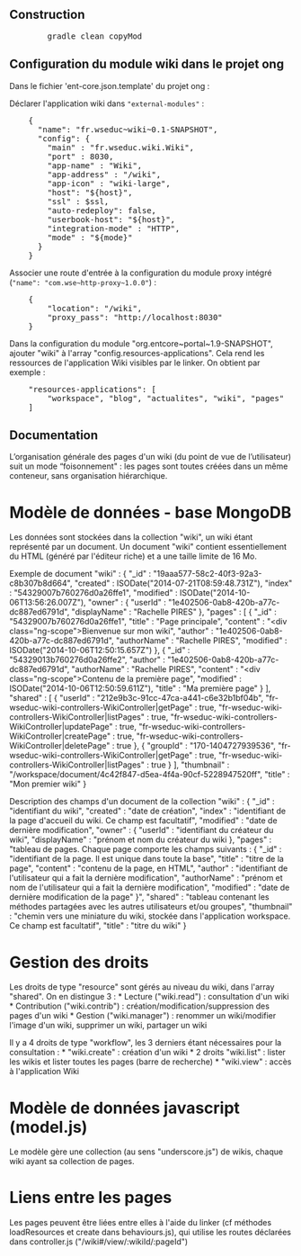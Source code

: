 ## Construction

<pre>
		gradle clean copyMod
</pre>


## Configuration du module wiki dans le projet ong

Dans le fichier 'ent-core.json.template' du projet ong :

Déclarer l'application wiki dans `"external-modules"` :
<pre>
    {
      "name": "fr.wseduc~wiki~0.1-SNAPSHOT",
      "config": {
        "main" : "fr.wseduc.wiki.Wiki",
        "port" : 8030,
        "app-name" : "Wiki",
        "app-address" : "/wiki",
        "app-icon" : "wiki-large",
        "host": "${host}",
        "ssl" : $ssl,
        "auto-redeploy": false,
        "userbook-host": "${host}",
        "integration-mode" : "HTTP",
        "mode" : "${mode}"
      }
    }
</pre>

Associer une route d'entrée à la configuration du module proxy intégré (`"name": "com.wse~http-proxy~1.0.0"`) :
<pre>
	{
		"location": "/wiki",
		"proxy_pass": "http://localhost:8030"
	}
</pre>

Dans la configuration du module "org.entcore~portal~1.9-SNAPSHOT", ajouter "wiki" à l'array "config.resources-applications".
Cela rend les ressources de l'application Wiki visibles par le linker.
On obtient par exemple :
<pre>
	"resources-applications": [
      	"workspace", "blog", "actualites", "wiki", "pages"
    ]
</pre>


## Documentation
L’organisation générale des pages d'un wiki (du point de vue de l’utilisateur) suit un mode “foisonnement" : les pages sont toutes créées dans un même conteneur, sans organisation hiérarchique.

# Modèle de données - base MongoDB
Les données sont stockées dans la collection "wiki", un wiki étant représenté par un document. 
Un document "wiki" contient essentiellement du HTML (généré par l'éditeur riche) et a une taille limite de 16 Mo.

Exemple de document "wiki" :
	{
		"_id" : "19aaa577-58c2-40f3-92a3-c8b307b8d664",
		"created" : ISODate("2014-07-21T08:59:48.731Z"),
		"index" : "54329007b760276d0a26ffe1",
		"modified" : ISODate("2014-10-06T13:56:26.007Z"),
		"owner" : {
			"userId" : "1e402506-0ab8-420b-a77c-dc887ed6791d",
			"displayName" : "Rachelle PIRES"
		},
		"pages" : [
			{
				"_id" : "54329007b760276d0a26ffe1",
				"title" : "Page principale",
				"content" : "<div class=\"ng-scope\">Bienvenue sur mon wiki</div>",
				"author" : "1e402506-0ab8-420b-a77c-dc887ed6791d",
				"authorName" : "Rachelle PIRES",
				"modified" : ISODate("2014-10-06T12:50:15.657Z")
			},
			{
				"_id" : "54329013b760276d0a26ffe2",
				"author" : "1e402506-0ab8-420b-a77c-dc887ed6791d",
				"authorName" : "Rachelle PIRES",
				"content" : "<div class=\"ng-scope\">Contenu de la première page</div>",
				"modified" : ISODate("2014-10-06T12:50:59.611Z"),
				"title" : "Ma première page"
			}
		],
		"shared" : [
			{
				"userId" : "212e9b3c-91cc-47ca-a441-c6e32b1bf04b",
				"fr-wseduc-wiki-controllers-WikiController|getPage" : true,
				"fr-wseduc-wiki-controllers-WikiController|listPages" : true,
				"fr-wseduc-wiki-controllers-WikiController|updatePage" : true,
				"fr-wseduc-wiki-controllers-WikiController|createPage" : true,
				"fr-wseduc-wiki-controllers-WikiController|deletePage" : true
			},
			{
				"groupId" : "170-1404727939536",
				"fr-wseduc-wiki-controllers-WikiController|getPage" : true,
				"fr-wseduc-wiki-controllers-WikiController|listPages" : true
			}
		],
		"thumbnail" : "/workspace/document/4c42f847-d5ea-4f4a-90cf-5228947520ff",
		"title" : "Mon premier wiki"
	}

Description des champs d'un document de la collection "wiki" :
	{
		"_id" : "identifiant du wiki",
		"created" : "date de création",
		"index" : "identifiant de la page d'accueil du wiki. Ce champ est facultatif",
		"modified" : "date de dernière modification",
		"owner" : {
			"userId" : "identifiant du créateur du wiki",
			"displayName" : "prénom et nom du créateur du wiki
		},
		"pages" : "tableau de pages. Chaque page comporte les champs suivants :
			{
				"_id" : "identifiant de la page. Il est unique dans toute la base",
				"title" : "titre de la page",
				"content" : "contenu de la page, en HTML",
				"author" : "identifiant de l'utilisateur qui a fait la dernière modification",
				"authorName" : "prénom et nom de l'utilisateur qui a fait la dernière modification",
				"modified" : "date de dernière modification de la page"
			}",
		"shared" : "tableau contenant les méthodes partagées avec les autres utilisateurs et/ou groupes",
		"thumbnail" : "chemin vers une miniature du wiki, stockée dans l'application workspace. Ce champ est facultatif",
		"title" : "titre du wiki"
	}

# Gestion des droits
Les droits de type "resource" sont gérés au niveau du wiki, dans l'array "shared".
On en distingue 3 :
	* Lecture ("wiki.read") : consultation d'un wiki
	* Contribution ("wiki.contrib") : création/modification/suppression des pages d'un wiki
	* Gestion ("wiki.manager") : renommer un wiki/modifier l'image d'un wiki, supprimer un wiki, partager un wiki

Il y a 4 droits de type "workflow", les 3 derniers étant nécessaires pour la consultation :
	* "wiki.create" : création d'un wiki
	* 2 droits "wiki.list" : lister les wikis et lister toutes les pages (barre de recherche)
	* "wiki.view" : accès à l'application Wiki


# Modèle de données javascript (model.js)
Le modèle gère une collection (au sens "underscore.js") de wikis, chaque wiki ayant sa collection de pages.

# Liens entre les pages
Les pages peuvent être liées entre elles à l'aide du linker (cf méthodes loadResources et create dans behaviours.js), qui utilise les routes déclarées dans controller.js ("/wiki#/view/:wikiId/:pageId")